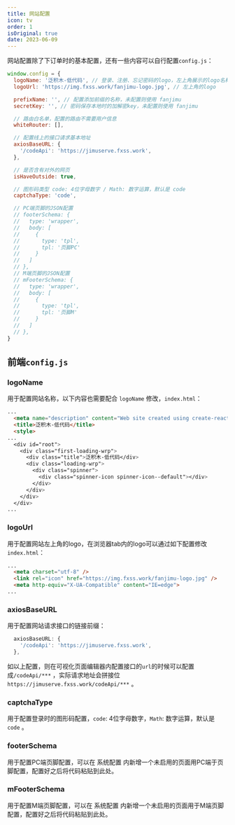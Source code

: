 ```yaml
---
title: 网站配置
icon: tv
order: 1
isOriginal: true
date: 2023-06-09
---
```


网站配置除了下订单时的基本配置，还有一些内容可以自行配置`config.js`：

```js
window.config = {
  logoName: '泛积木-低代码', // 登录、注册、忘记密码的logo，左上角展示的logo名称
  logoUrl: 'https://img.fxss.work/fanjimu-logo.jpg', // 左上角的logo

  prefixName: '', // 配置添加前缀的名称，未配置则使用 fanjimu
  secretKey: '', // 密码保存本地时的加解密key，未配置则使用 fanjimu

  // 路由白名单，配置的路由不需要用户信息
  whiteRouter: [],

  // 配置线上的接口请求基本地址
  axiosBaseURL: {
    '/codeApi': 'https://jimuserve.fxss.work',
  },

  // 是否含有对外的网页
  isHaveOutside: true,

  // 图形码类型 code: 4位字母数字 / Math: 数字运算，默认是 code
  captchaType: 'code',

  // PC端页脚的JSON配置
  // footerSchema: {
  //   type: 'wrapper',
  //   body: [
  //     {
  //       type: 'tpl',
  //       tpl: '页脚PC'
  //     }
  //   ]
  // },
  // M端页脚的JSON配置
  // mFooterSchema: {
  //   type: 'wrapper',
  //   body: [
  //     {
  //       type: 'tpl',
  //       tpl: '页脚M'
  //     }
  //   ]
  // },
}
```

## 前端`config.js`

### logoName

用于配置网站名称，以下内容也需要配合 `logoName` 修改，`index.html`：

```html
...
  <meta name="description" content="Web site created using create-react-app" />
  <title>泛积木-低代码</title>
  <style>
...
  <div id="root">
    <div class="first-loading-wrp">
      <div class="title">泛积木-低代码</div>
      <div class="loading-wrp">
        <div class="spinner">
          <div class="spinner-icon spinner-icon--default"></div>
        </div>
      </div>
    </div>
  </div>
...
```

### logoUrl

用于配置网站左上角的logo，在浏览器tab内的logo可以通过如下配置修改`index.html`：

```html
...
  <meta charset="utf-8" />
  <link rel="icon" href="https://img.fxss.work/fanjimu-logo.jpg" />
  <meta http-equiv="X-UA-Compatible" content="IE=edge">
...
```

### axiosBaseURL

用于配置网站请求接口的链接前缀：

```js
  axiosBaseURL: {
    '/codeApi': 'https://jimuserve.fxss.work',
  },
```

如以上配置，则在可视化页面编辑器内配置接口的`url`的时候可以配置成`/codeApi/***` ，实际请求地址会拼接位 `https://jimuserve.fxss.work/codeApi/***` 。

### captchaType

用于配置登录时的图形码配置，`code`: 4位字母数字，`Math`: 数字运算，默认是 `code` 。

### footerSchema

用于配置PC端页脚配置，可以在 系统配置 内新增一个未启用的页面用PC端于页脚配置，配置好之后将代码粘贴到此处。

### mFooterSchema

用于配置M端页脚配置，可以在 系统配置 内新增一个未启用的页面用于M端页脚配置，配置好之后将代码粘贴到此处。
